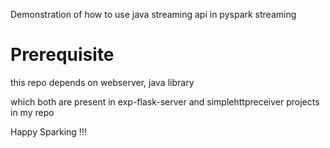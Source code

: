 Demonstration of how to use java streaming api in pyspark streaming

# Prerequisite 

this repo depends on webserver, java library 

which both are present in exp-flask-server and simplehttpreceiver projects in my repo

Happy Sparking !!!